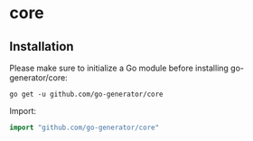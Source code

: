 # core

## Installation
Please make sure to initialize a Go module before installing go-generator/core:

```shell
go get -u github.com/go-generator/core
```

Import:
```go
import "github.com/go-generator/core"
```
